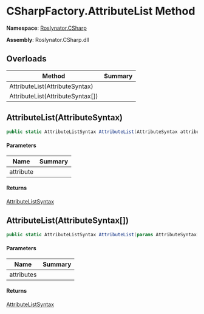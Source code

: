 # CSharpFactory\.AttributeList Method

**Namespace**: [Roslynator.CSharp](../../README.md)

**Assembly**: Roslynator\.CSharp\.dll

## Overloads

| Method | Summary |
| ------ | ------- |
| AttributeList\(AttributeSyntax\) | |
| AttributeList\(AttributeSyntax\[\]\) | |

## AttributeList\(AttributeSyntax\)

```csharp
public static AttributeListSyntax AttributeList(AttributeSyntax attribute)
```

#### Parameters

| Name | Summary |
| ---- | ------- |
| attribute | |

#### Returns

[AttributeListSyntax](https://docs.microsoft.com/en-us/dotnet/api/microsoft.codeanalysis.csharp.syntax.attributelistsyntax)

## AttributeList\(AttributeSyntax\[\]\)

```csharp
public static AttributeListSyntax AttributeList(params AttributeSyntax[] attributes)
```

#### Parameters

| Name | Summary |
| ---- | ------- |
| attributes | |

#### Returns

[AttributeListSyntax](https://docs.microsoft.com/en-us/dotnet/api/microsoft.codeanalysis.csharp.syntax.attributelistsyntax)


